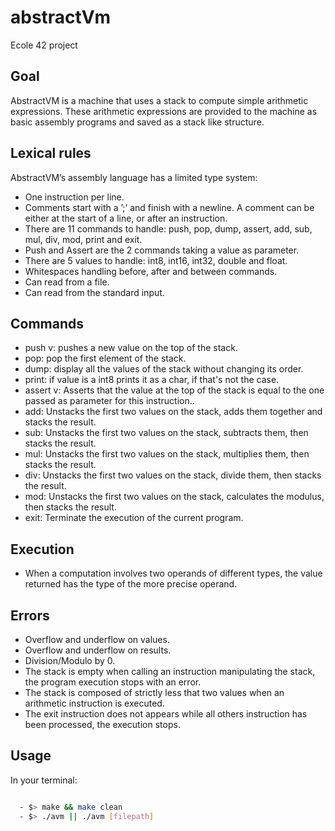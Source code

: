 # abstractVm

Ecole 42 project

## Goal

AbstractVM is a machine that uses a stack to compute simple arithmetic expressions. These arithmetic expressions are provided to the machine as basic assembly programs and saved as a stack like structure.

## Lexical rules

AbstractVM’s assembly language has a limited type system:

  - One instruction per line.
  - Comments start with a ’;’ and finish with a newline. A comment can be either at the start of a line, or after an instruction.
  - There are 11 commands to handle: push, pop, dump, assert, add, sub, mul, div, mod, print and exit.
  - Push and Assert are the 2 commands taking a value as parameter.
  - There are 5 values to handle: int8, int16, int32, double and float.
  - Whitespaces handling before, after and between commands.
  - Can read from a file.
  - Can read from the standard input.

## Commands

  - push v: pushes a new value on the top of the stack.
  - pop: pop the first element of the stack.
  - dump: display all the values of the stack without changing its order.
  - print: if value is a int8 prints it as a char, if that's not the case.
  - assert v: Asserts that the value at the top of the stack is equal to the one passed as parameter for this instruction..
  - add: Unstacks the first two values on the stack, adds them together and stacks the result.
  - sub: Unstacks the first two values on the stack, subtracts them, then stacks the result.
  - mul: Unstacks the first two values on the stack, multiplies them, then stacks the result.
  - div: Unstacks the first two values on the stack, divide them, then stacks the result.
  - mod: Unstacks the first two values on the stack, calculates the modulus, then stacks the result.
  - exit: Terminate the execution of the current program.

## Execution

  -  When a computation involves two operands of different types, the value returned has the type of the more precise operand.

## Errors

  - Overflow and underflow on values.
  - Overflow and underflow on results.
  - Division/Modulo by 0.
  - The stack is empty when calling an instruction manipulating the stack, the program execution stops with an error.
  - The stack is composed of strictly less that two values when an arithmetic instruction is executed.
  - The exit instruction does not appears while all others instruction has been processed, the execution stops.

## Usage

In your terminal:

```sh

  - $> make && make clean
  - $> ./avm || ./avm [filepath]

```
